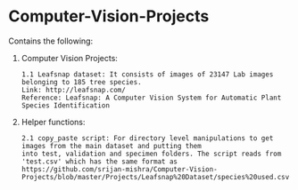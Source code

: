 # Computer-Vision-Projects

Contains the following:

1) Computer Vision Projects:

       1.1 Leafsnap dataset: It consists of images of 23147 Lab images belonging to 185 tree species.
       Link: http://leafsnap.com/
       Reference: Leafsnap: A Computer Vision System for Automatic Plant Species Identification


2) Helper functions:
       
       2.1 copy_paste script: For directory level manipulations to get images from the main dataset and putting them
       into test, validation and specimen folders. The script reads from 'test.csv' which has the same format as
       https://github.com/srijan-mishra/Computer-Vision-Projects/blob/master/Projects/Leafsnap%20Dataset/species%20used.csv
